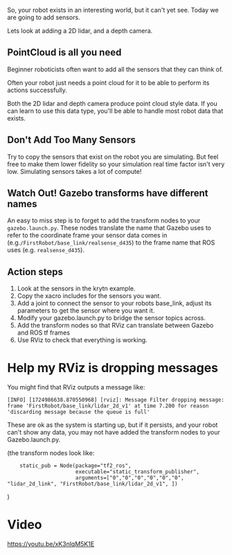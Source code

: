
So, your robot exists in an interesting world, but it can't yet see. Today we are going to add sensors. 

Lets look at adding a 2D lidar, and a depth camera.

## PointCloud is all you need 

Beginner roboticists often want to add all the sensors that they can think of. 

Often your robot just needs a point cloud for it to be able to perform its actions successfully. 

Both the 2D lidar and depth camera produce point cloud style data. If you can learn to use this data type, you'll be able to handle most robot data that exists.

## Don't Add Too Many Sensors

Try to copy the sensors that exist on the robot you are simulating. But feel free to make them lower fidelity so your simulation real time factor isn't very low. Simulating sensors takes a lot of compute! 

## Watch Out! Gazebo transforms have different names 

An easy to miss step is to forget to add the transform nodes to your `gazebo.launch.py`.  These nodes translate the name that Gazebo uses to refer to the coordinate frame your sensor data comes in (e.g.`/FirstRobot/base_link/realsense_d435`) to the frame name that ROS uses (e.g. `realsense_d435`).

## Action steps 

1. Look at the sensors in the krytn example. 
2. Copy the xacro includes for the sensors you want. 
3. Add a joint to connect the sensor to your robots base_link, adjust its parameters to get the sensor where you want it.
4. Modify your gazebo.launch.py to bridge the sensor topics across. 
5. Add the transform nodes so that RViz can translate between Gazebo and ROS tf frames
6. Use RViz to check that everything is working. 


# Help my RViz is dropping messages 

You might find that RViz outputs a message like: 

```
[INFO] [1724986638.870550968] [rviz]: Message Filter dropping message: frame 'FirstRobot/base_link/lidar_2d_v1' at time 7.200 for reason 'discarding message because the queue is full'
```

These are ok as the system is starting up, but if it persists, and your robot can't show any data, you may not have added the transform nodes to your Gazebo.launch.py.

(the transform nodes look like: 
```
    static_pub = Node(package="tf2_ros",
                      executable="static_transform_publisher",
                      arguments=["0","0","0","0","0","0", "lidar_2d_link", "FirstRobot/base_link/lidar_2d_v1", ])
```
)

# Video

https://youtu.be/xK3nlqM5K1E
